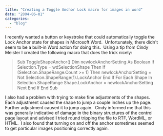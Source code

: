 ```yaml
---
title: "Creating a Toggle Anchor Lock macro for images in word"
date: "2004-06-01"
categories: 
  - "blog"
---
```


I recently wanted a button or keystroke that could automatically toggle the Lock Anchor state for shapes in Microsoft Word.  Unfortunately, there didn't seem to be a built-in Word action for doing this.  Using a tip from Cindy Meister I created the following macro that does the trick nicely:

> Sub ToggleShapeAnchor() Dim newlockAnchorSetting As Boolean If Selection.Type = wdSelectionShape Then If (Selection.ShapeRange.Count >= 1) Then newlockAnchorSetting = Not Selection.ShapeRange(1).LockAnchor End If For Each Shape In Selection.ShapeRange Shape.LockAnchor = newlockAnchorSetting Next End If End Sub

I also had a problem with trying to make fine adjustments of the shapes.  Each adjustment caused the shape to jump a couple inches up the page.  Further adjustment caused it to jump again.  Cindy informed me that this was generally indicative of damage in the binary structures of the control page layout and advised I tried round tripping the file to RTF, WordML, or HTML.  I also found that turning on and off the anchor sometimes seemed to get particular images positioning correctly again.
